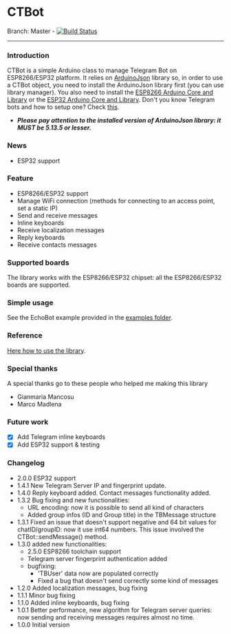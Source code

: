 # CTBot

Branch: Master - [![Build Status](https://travis-ci.org/shurillu/CTBot.svg?branch=master)](https://travis-ci.org/shurillu/CTBot)


___
### Introduction
CTBot is a simple Arduino class to manage Telegram Bot on ESP8266/ESP32 platform.
It relies on [ArduinoJson](https://github.com/bblanchon/ArduinoJson) library so, in order to use a CTBot object, you need to install the ArduinoJson library first (you can use library manager).
You also need to install the [ESP8266 Arduino Core and Library](https://github.com/esp8266/Arduino) or the [ESP32 Arduino Core and Library](https://github.com/espressif/arduino-esp32).
Don't you know Telegram bots and how to setup one? Check [this](https://core.telegram.org/bots#6-botfather).

+ **_Please pay attention to the installed version of ArduinoJson library: it MUST be 5.13.5 or lesser._**

### News
+ ESP32 support

### Feature
+ ESP8266/ESP32 support
+ Manage WiFi connection (methods for connecting to an access point, set a static IP)
+ Send and receive messages
+ Inline keyboards
+ Receive localization messages
+ Reply keyboards
+ Receive contacts messages

### Supported boards
The library works with the ESP8266/ESP32 chipset: all the ESP8266/ESP32 boards are supported.

### Simple usage
See the EchoBot example provided in the [examples folder](https://github.com/shurillu/CTBot/tree/master/examples).

### Reference
[Here how to use the library](https://github.com/shurillu/CTBot/blob/master/REFERENCE.md). 

### Special thanks
A special thanks go to these people who helped me making this library 
+ Gianmaria Mancosu
+ Marco Madlena

### Future work
+ [x] Add Telegram inline keyboards
+ [X] Add ESP32 support & testing

### Changelog
+ 2.0.0 ESP32 support
+ 1.4.1 New Telegram Server IP and fingerprint update.
+ 1.4.0 Reply keyboard added. Contact messages functionality added.
+ 1.3.2 Bug fixing and new functionalities:
  + URL encoding: now it is possible to send all kind of characters
  + Added group infos (ID and Group title) in the TBMessage structure
+ 1.3.1 Fixed an issue that doesn't support negative and 64 bit values for chatID/groupID: now it use int64 numbers. This issue involved the CTBot::sendMessage() method.
+ 1.3.0 added new functionalities:
  + 2.5.0 ESP8266 toolchain support
  + Telegram server fingerprint authentication added
  + bugfixing:
    + 'TBUser' data now are populated correctly
    + Fixed a bug that doesn't send correctly some kind of messages
+ 1.2.0 Added localization messages, bug fixing
+ 1.1.1 Minor bug fixing
+ 1.1.0 Added inline keyboards, bug fixing
+ 1.0.1 Better performance, new algorithm for Telegram server queries: now sending and receiving messages requires almost no time.
+ 1.0.0 Initial version

